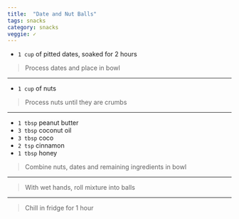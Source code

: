 ```yaml
---
title:  "Date and Nut Balls"
tags: snacks
category: snacks
veggie: ✓
---
```


* `1 cup` of pitted dates, soaked for 2 hours
> Process dates and place in bowl
---


* `1 cup` of nuts

> Process nuts until they are crumbs

--- 
* `1 tbsp` peanut butter 
* `3 tbsp` coconut oil
* `3 tbsp` coco
* `2 tsp` cinnamon
* `1 tbsp` honey

> Combine nuts, dates and remaining ingredients in bowl

---

> With wet hands, roll mixture into balls

--- 

> Chill in fridge for 1 hour
